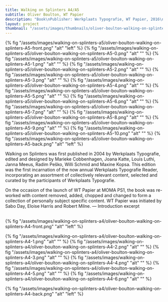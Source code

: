 ```yaml
---
title: Walking on Splinters A4/A5
subtitle: Oliver Boulton, WT Papier
description: "Book\nPublisher: Werkplaats Typografie, WT Papier, 2016\nDesign: Oliver Boulton\nEditors: Oliver Boulton, Sabo Day, Eloise Harris, Robert Milne\nLaser, perfect bound, cold melt, 148 × 210mm\nEdition of 10, softback, 126pp.\nLaser, perfect bound, cold melt, 210 × 297mm\nEdition of 10, softback, 252pp."
layout: project
thumbnail: "/assets/images/thumbnails/oliver-boulton-walking-on-splinters-A5-front.png"
---
```


{% fig "/assets/images/walking-on-splinters-a5/oliver-boulton-walking-on-splinters-A5-front.png" "alt" "left" %}
{% fig "/assets/images/walking-on-splinters-a5/oliver-boulton-walking-on-splinters-A5-0.png" "alt" "" %}
{% fig "/assets/images/walking-on-splinters-a5/oliver-boulton-walking-on-splinters-A5-1.png" "alt" "" %}
{% fig "/assets/images/walking-on-splinters-a5/oliver-boulton-walking-on-splinters-A5-2.png" "alt" "" %}
{% fig "/assets/images/walking-on-splinters-a5/oliver-boulton-walking-on-splinters-A5-3.png" "alt" "" %}
{% fig "/assets/images/walking-on-splinters-a5/oliver-boulton-walking-on-splinters-A5-4.png" "alt" "" %}
{% fig "/assets/images/walking-on-splinters-a5/oliver-boulton-walking-on-splinters-A5-5.png" "alt" "" %}
{% fig "/assets/images/walking-on-splinters-a5/oliver-boulton-walking-on-splinters-A5-6.png" "alt" "" %}
{% fig "/assets/images/walking-on-splinters-a5/oliver-boulton-walking-on-splinters-A5-7.png" "alt" "" %}
{% fig "/assets/images/walking-on-splinters-a5/oliver-boulton-walking-on-splinters-A5-8.png" "alt" "" %}
{% fig "/assets/images/walking-on-splinters-a5/oliver-boulton-walking-on-splinters-A5-9.png" "alt" "" %}
{% fig "/assets/images/walking-on-splinters-a5/oliver-boulton-walking-on-splinters-A5-10.png" "alt" "" %}
{% fig "/assets/images/walking-on-splinters-a5/oliver-boulton-walking-on-splinters-A5-back.png" "alt" "left" %}

Walking on Splinters was first published in 2004 by Werkplaats Typografie, edited and designed by Marieke Cobbenhagen, Joana Katte, Louis Luthi, Janna Meeus, Radim Peško, Willi Schmid and Maxine Kopsa. This edition was the first incarnation of the now annual Werkplaats Typografie Reader, incorporating an assortment of collectively relevant content, selected and curated by the participants of Werkplaats Typografie.

On the occasion of the launch of WT Papier at MOMA PS1, the book was re-worked with content removed, added, chopped and changed to form a collection of personally subject specific content. WT Papier was initiated by Sabo Day, Eloise Harris and Robert Milne. — Introduction excerpt<br><br>

{% fig "/assets/images/walking-on-splinters-a4/oliver-boulton-walking-on-splinters-A4-front.png" "alt" "left" %}

{% fig "/assets/images/walking-on-splinters-a4/oliver-boulton-walking-on-splinters-A4-1.png" "alt" "" %}
{% fig "/assets/images/walking-on-splinters-a4/oliver-boulton-walking-on-splinters-A4-2.png" "alt" "" %}
{% fig "/assets/images/walking-on-splinters-a4/oliver-boulton-walking-on-splinters-A4-3.png" "alt" "" %}
{% fig "/assets/images/walking-on-splinters-a4/oliver-boulton-walking-on-splinters-A4-4.png" "alt" "" %}
{% fig "/assets/images/walking-on-splinters-a4/oliver-boulton-walking-on-splinters-A4-5.png" "alt" "" %}
{% fig "/assets/images/walking-on-splinters-a4/oliver-boulton-walking-on-splinters-A4-6.png" "alt" "" %}

{% fig "/assets/images/walking-on-splinters-a4/oliver-boulton-walking-on-splinters-A4-back.png" "alt" "left" %}